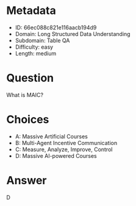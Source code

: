 # Metadata

- ID: 66ec088c821e116aacb194d9
- Domain: Long Structured Data Understanding
- Subdomain: Table QA
- Difficulty: easy
- Length: medium

# Question

What is MAIC?

# Choices

- A: Massive Artificial Courses
- B: Multi-Agent Incentive Communication
- C: Measure, Analyze, Improve, Control
- D: Massive AI-powered Courses

# Answer

D
